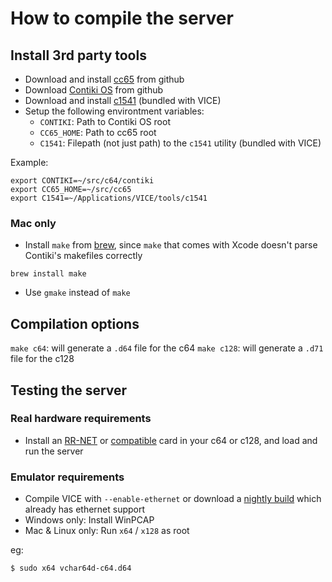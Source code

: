 # How to compile the server

## Install 3rd party tools

* Download and install [cc65](1) from github
* Download [Contiki OS](2) from github
* Download and install [c1541](3) (bundled with VICE)
* Setup the following environtment variables:
    * `CONTIKI`: Path to Contiki OS root
    * `CC65_HOME`: Path to cc65 root
    * `C1541`: Filepath (not just path) to the `c1541` utility (bundled with VICE)

Example:

```
export CONTIKI=~/src/c64/contiki
export CC65_HOME=~/src/cc65
export C1541=~/Applications/VICE/tools/c1541
```

### Mac only

* Install `make` from [brew](7), since `make` that comes with Xcode doesn't parse Contiki's makefiles correctly

```brew install make```

* Use `gmake` instead of `make`


## Compilation options

`make c64`: will generate a `.d64` file for the c64
`make c128`: will generate a `.d71` file for the c128


## Testing the server

### Real hardware requirements

* Install an [RR-NET](4) or [compatible](5) card in your c64 or c128, and load and run the server

### Emulator requirements

* Compile VICE with `--enable-ethernet` or download a [nightly build](6) which already has ethernet support
* Windows only: Install WinPCAP
* Mac & Linux only: Run `x64` / `x128` as root

eg:
```
$ sudo x64 vchar64d-c64.d64
```




[1]: https://github.com/cc65/cc65
[2]: https://github.com/contiki-os/contiki
[3]: http://vice-emu.sourceforge.net/
[4]: http://wiki.icomp.de/wiki/RR-Net
[5]: http://www.go4retro.com/products/64nic/
[6]: http://vice.pokefinder.org/
[7]: http://brew.sh/
